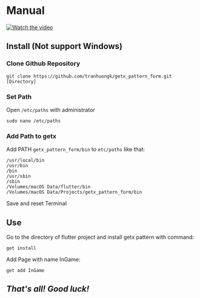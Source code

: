 # Manual

[![Watch the video](https://kauemurakami.github.io/getx_pattern/images/strc.png)](https://www.youtube.com/embed/ItNzy9AbJ9E)

## Install (Not support Windows)

### Clone Github Repository
```
git clone https://github.com/tranhuongk/getx_pattern_form.git [Directory]
```
### Set Path
Open `/etc/paths` with administrator
```
sudo nano /etc/paths
```
### Add Path to getx
Add PATH `getx_pattern_form/bin` to `etc/paths` like that:
```
/usr/local/bin
/usr/bin
/bin
/usr/sbin
/sbin
/Volumes/macOS Data/flutter/bin
/Volumes/macOS Data/Projects/getx_pattern_form/bin
```
Save and reset Terminal

## Use

Go to the directory of flutter project and install getx pattern with command:
```
get install
```

Add Page with name InGame:
```
get add InGame
```

## __*That's all! Good luck!*__
